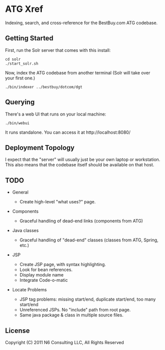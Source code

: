 # ATG Xref

Indexing, search, and cross-reference for the BestBuy.com ATG
codebase.

## Getting Started

First, run the Solr server that comes with this install:

    cd solr
    ./start_solr.sh

Now, index the ATG codebase from another terminal (Solr will take over
your first one.)

    ./bin/indexer ../bestbuy/dotcom/dgt

## Querying

There's a web UI that runs on your local machine:

    ./bin/webui

It runs standalone. You can access it at http://localhost:8080/

## Deployment Topology

I expect that the "server" will usually just be your own laptop or
workstation. This also means that the codebase itself should be
available on that host.


## TODO

* General
    * Create high-level "what uses?" page.

* Components
    * Graceful handling of dead-end links (components from ATG)

* Java classes
    * Graceful handling of "dead-end" classes (classes from ATG, Spring, etc.)

* JSP
    * Create JSP page, with syntax highlighting.
    * Look for bean references.
    * Display module name
    * Integrate Code-o-matic

* Locate Problems
    * JSP tag problems: missing start/end, duplicate start/end, too many start/end
    * Unreferenced JSPs. No "include" path from root page.
    * Same java package & class in multiple source files.

## License

Copyright (C) 2011 N6 Consulting LLC, All Rights Reserved
